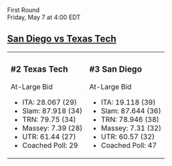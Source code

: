 First Round  
Friday, May 7 at 4:00 EDT
## [San Diego vs Texas Tech](https://www.ncaa.com/game/5833661) 

<table><tr><td>  

### #2 Texas Tech  

At-Large Bid  
- ITA: 28.067 (29)  
- Slam: 87.918 (34)  
- TRN: 79.75 (34)  
- Massey: 7.39 (28)  
- UTR: 61.44 (27)  
- Coached Poll: 29  

</td><td>  

### #3 San Diego  

At-Large Bid  
- ITA: 19.118 (39)  
- Slam: 87.644 (36)  
- TRN: 78.946 (38)  
- Massey: 7.31 (32)  
- UTR: 60.57 (32)  
- Coached Poll: 47  

</td></tr></table>  